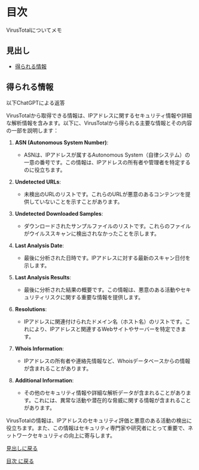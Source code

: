# 目次

VirusTotalについてメモ

## 見出し
- [得られる情報](#得られる情報)

## 得られる情報
以下ChatGPTによる返答


VirusTotalから取得できる情報は、IPアドレスに関するセキュリティ情報や詳細な解析情報を含みます。以下に、VirusTotalから得られる主要な情報とその内容の一部を説明します：

1. **ASN (Autonomous System Number)**:
   - ASNは、IPアドレスが属するAutonomous System（自律システム）の一意の番号です。この情報は、IPアドレスの所有者や管理者を特定するのに役立ちます。

2. **Undetected URLs**:
   - 未検出のURLのリストです。これらのURLが悪意のあるコンテンツを提供していないことを示すことがあります。

3. **Undetected Downloaded Samples**:
   - ダウンロードされたサンプルファイルのリストです。これらのファイルがウイルススキャンに検出されなかったことを示します。

4. **Last Analysis Date**:
   - 最後に分析された日時です。IPアドレスに対する最新のスキャン日付を示します。

5. **Last Analysis Results**:
   - 最後に分析された結果の概要です。この情報は、悪意のある活動やセキュリティリスクに関する重要な情報を提供します。

6. **Resolutions**:
   - IPアドレスに関連付けられたドメイン名（ホスト名）のリストです。これにより、IPアドレスと関連するWebサイトやサーバーを特定できます。

7. **Whois Information**:
   - IPアドレスの所有者や連絡先情報など、Whoisデータベースからの情報が含まれることがあります。

8. **Additional Information**:
   - その他のセキュリティ情報や詳細な解析データが含まれることがあります。これには、異常な活動や潜在的な脅威に関する情報が含まれることがあります。

VirusTotalの情報は、IPアドレスのセキュリティ評価と悪意のある活動の検出に役立ちます。また、この情報はセキュリティ専門家や研究者にとって重要で、ネットワークセキュリティの向上に寄与します。


[見出しに戻る](#見出し)


[目次 に戻る](../README.md)